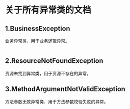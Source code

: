 # 关于所有异常类的文档

## 1.BusinessException

业务异常类，用于业务逻辑异常。

![]()

## 2.ResourceNotFoundException

资源未找到异常类，用于资源不存在的异常。

## 3.MethodArgumentNotValidException

方法参数无效异常类，用于方法参数校验失败的异常。